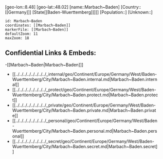 ﻿---
location: [48.02,8.48]
mapzoom: [7,12] 
mapmarker: city 
type: City
tags:
- geo/City


SpocWebEntityId: 32265
isDeleted: false
confidential: public

---
[geo-lon::8.48]
[geo-lat::48.02]
[name::Marbach~Baden]
[Country::[[Germany]]]
[State[[Baden-Wuerttemberg]]]]]
[Population::]
[Unknown::]


```leaflet
id: Marbach~Baden
coordinates: [[Marbach~Baden]]
markerFile: [[Marbach~Baden]]
defaultZoom: 11 
maxZoom: 18
```


## Confidential Links & Embeds: 
-[[Marbach~Baden|Marbach~Baden]]] 
- [[../../../../../../../../_internal/geo/Continent/Europe/Germany/West/Baden-Wuerttemberg/City/Marbach~Baden.internal.md|Marbach~Baden.internal]] 
- [[../../../../../../../../_protect/geo/Continent/Europe/Germany/West/Baden-Wuerttemberg/City/Marbach~Baden.protect.md|Marbach~Baden.protect]] 
- [[../../../../../../../../_private/geo/Continent/Europe/Germany/West/Baden-Wuerttemberg/City/Marbach~Baden.private.md|Marbach~Baden.private]] 
- [[../../../../../../../../_personal/geo/Continent/Europe/Germany/West/Baden-Wuerttemberg/City/Marbach~Baden.personal.md|Marbach~Baden.personal]] 
- [[../../../../../../../../_secret/geo/Continent/Europe/Germany/West/Baden-Wuerttemberg/City/Marbach~Baden.secret.md|Marbach~Baden.secret]] 
